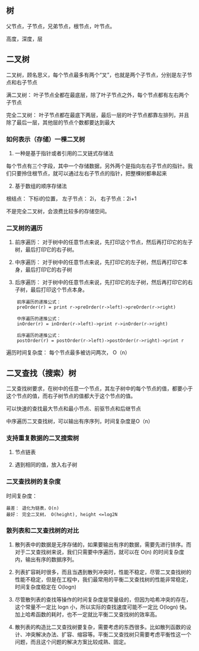 
## 树

父节点，子节点，兄弟节点，根节点，叶节点。

高度，深度，层

## 二叉树

二叉树，顾名思义，每个节点最多有两个“叉”，也就是两个子节点，分别是左子节点和右子节点

满二叉树： 叶子节点全都在最底层，除了叶子节点之外，每个节点都有左右两个子节点

完全二叉树： 叶子节点都在最底下两层，最后一层的叶子节点都靠左排列，并且除了最后一层，其他层的节点个数都要达到最大

### 如何表示（存储）一棵二叉树

1. 一种是基于指针或者引用的二叉链式存储法

每个节点有三个字段，其中一个存储数据，另外两个是指向左右子节点的指针。我们只要拎住根节点，就可以通过左右子节点的指针，把整棵树都串起来

2. 基于数组的顺序存储法

根结点： 下标i的位置， 左子节点： 2i， 右子节点：2i+1

不是完全二叉树，会浪费比较多的存储空间。

### 二叉树的遍历

1. 前序遍历： 对于树中的任意节点来说，先打印这个节点，然后再打印它的左子树，最后打印它的右子树。

2. 中序遍历： 对于树中的任意节点来说，先打印它的左子树，然后再打印它本身，最后打印它的右子树

3. 后序遍历： 对于树中的任意节点来说，先打印它的左子树，然后再打印它的右子树，最后打印这个节点本身。

```
    前序遍历的递推公式：
    preOrder(r) = print r->preOrder(r->left)->preOrder(r->right)

    中序遍历的递推公式：
    inOrder(r) = inOrder(r->left)->print r->inOrder(r->right)

    后序遍历的递推公式：
    postOrder(r) = postOrder(r->left)->postOrder(r->right)->print r
```

遍历时间复杂度： 每个节点最多被访问两次， O（n）

## 二叉查找（搜索）树

二叉查找树要求，在树中的任意一个节点，其左子树中的每个节点的值，都要小于这个节点的值，而右子树节点的值都大于这个节点的值。

可以快速的查找最大节点和最小节点、前驱节点和后继节点

中序遍历二叉查找树，可以输出有序序列，时间复杂度是O（n）

### 支持重复数据的二叉搜索树

1. 节点链表

2. 遇到相同的值，放入右子树

### 二叉查找树的复杂度

时间复杂度： 

    最差： 退化为链表，O(n)
    最好： 完全二叉树， O(height), height <=log2N

### 散列表和二叉查找树的对比

1. 散列表中的数据是无序存储的，如果要输出有序的数据，需要先进行排序。而对于二叉查找树来说，我们只需要中序遍历，就可以在 O(n) 的时间复杂度内，输出有序的数据序列。

2. 列表扩容耗时很多，而且当遇到散列冲突时，性能不稳定，尽管二叉查找树的性能不稳定，但是在工程中，我们最常用的平衡二叉查找树的性能非常稳定，时间复杂度稳定在 O(logn)

3. 尽管散列表的查找等操作的时间复杂度是常量级的，但因为哈希冲突的存在，这个常量不一定比 logn 小，所以实际的查找速度可能不一定比 O(logn) 快。加上哈希函数的耗时，也不一定就比平衡二叉查找树的效率高。

4. 散列表的构造比二叉查找树要复杂，需要考虑的东西很多。比如散列函数的设计、冲突解决办法、扩容、缩容等。平衡二叉查找树只需要考虑平衡性这一个问题，而且这个问题的解决方案比较成熟、固定。



